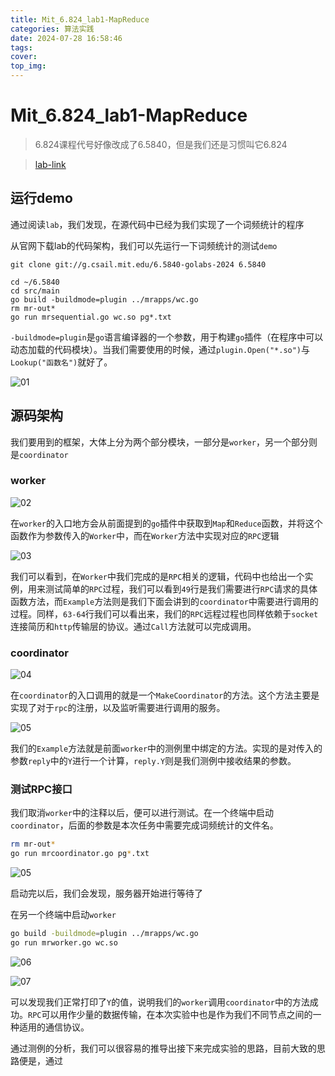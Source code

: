 ```yaml
---
title: Mit_6.824_lab1-MapReduce
categories: 算法实践
date: 2024-07-28 16:58:46
tags:
cover:
top_img:
---
```


# Mit_6.824_lab1-MapReduce

> 6.824课程代号好像改成了6.5840，但是我们还是习惯叫它6.824

> [lab-link](https://pdos.csail.mit.edu/6.824/labs/lab-mr.html)

## 运行demo

通过阅读`lab`，我们发现，在源代码中已经为我们实现了一个词频统计的程序

从官网下载lab的代码架构，我们可以先运行一下词频统计的测试`demo`

```git
git clone git://g.csail.mit.edu/6.5840-golabs-2024 6.5840

cd ~/6.5840
cd src/main
go build -buildmode=plugin ../mrapps/wc.go
rm mr-out*
go run mrsequential.go wc.so pg*.txt
```

`-buildmode=plugin`是`go`语言编译器的一个参数，用于构建`go`插件（在程序中可以动态加载的代码模块）。当我们需要使用的时候，通过`plugin.Open("*.so")`与`Lookup("函数名")`就好了。

![01](6-824lab1-MapReduce/01.png)

## 源码架构

我们要用到的框架，大体上分为两个部分模块，一部分是`worker`，另一个部分则是`coordinator`

### worker


![02](6-824lab1-MapReduce/02.png)

在`worker`的入口地方会从前面提到的`go`插件中获取到`Map`和`Reduce`函数，并将这个函数作为参数传入的`Worker`中，而在`Worker`方法中实现对应的`RPC`逻辑

![03](6-824lab1-MapReduce/03.png)

我们可以看到，在`Worker`中我们完成的是`RPC`相关的逻辑，代码中也给出一个实例，用来测试简单的`RPC`过程，我们可以看到`49`行是我们需要进行`RPC`请求的具体函数方法，而`Example`方法则是我们下面会讲到的`coordinator`中需要进行调用的过程。同样，`63-64`行我们可以看出来，我们的`RPC`远程过程也同样依赖于`socket`连接简历和`http`传输层的协议。通过`Call`方法就可以完成调用。

### coordinator

![04](6-824lab1-MapReduce/04.png)

在`coordinator`的入口调用的就是一个`MakeCoordinator`的方法。这个方法主要是实现了对于`rpc`的注册，以及监听需要进行调用的服务。

![05](6-824lab1-MapReduce/05.png)

我们的`Example`方法就是前面`worker`中的测例里中绑定的方法。实现的是对传入的参数`reply`中的`Y`进行一个计算，`reply.Y`则是我们测例中接收结果的参数。

### 测试RPC接口

我们取消`worker`中的注释以后，便可以进行测试。在一个终端中启动`coordinator`，后面的参数是本次任务中需要完成词频统计的文件名。

```bash
rm mr-out*
go run mrcoordinator.go pg*.txt
```

![05](6-824lab1-MapReduce/05.png)

启动完以后，我们会发现，服务器开始进行等待了

在另一个终端中启动`worker`

```bash
go build -buildmode=plugin ../mrapps/wc.go
go run mrworker.go wc.so 
```

![06](6-824lab1-MapReduce/06.png)

![07](6-824lab1-MapReduce/07.png)

可以发现我们正常打印了`Y`的值，说明我们的`worker`调用`coordinator`中的方法成功。`RPC`可以用作少量的数据传输，在本次实验中也是作为我们不同节点之间的一种适用的通信协议。

通过测例的分析，我们可以很容易的推导出接下来完成实验的思路，目前大致的思路便是，通过


